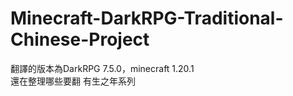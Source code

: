 # Minecraft-DarkRPG-Traditional-Chinese-Project  
翻譯的版本為DarkRPG 7.5.0，minecraft 1.20.1  
還在整理哪些要翻 有生之年系列  
